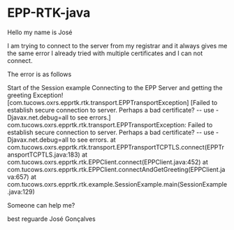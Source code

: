 # EPP-RTK-java
Hello my name is José

I am trying to connect to the server from my registrar and it always gives me the same error I already tried with multiple certificates and I can not connect.

The error is as follows

Start of the Session example
Connecting to the EPP Server and getting the greeting
Exception! [com.tucows.oxrs.epprtk.rtk.transport.EPPTransportException] [Failed to establish secure connection to server. Perhaps a bad certificate? -- use -Djavax.net.debug=all to see errors.]
com.tucows.oxrs.epprtk.rtk.transport.EPPTransportException: Failed to establish secure connection to server. Perhaps a bad certificate? -- use -Djavax.net.debug=all to see errors.
at com.tucows.oxrs.epprtk.rtk.transport.EPPTransportTCPTLS.connect(EPPTransportTCPTLS.java:183)
at com.tucows.oxrs.epprtk.rtk.EPPClient.connect(EPPClient.java:452)
at com.tucows.oxrs.epprtk.rtk.EPPClient.connectAndGetGreeting(EPPClient.java:657)
at com.tucows.oxrs.epprtk.rtk.example.SessionExample.main(SessionExample.java:129)

Someone can help me?

best reguarde José Gonçalves

